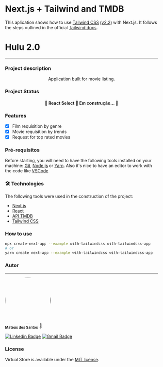 # Next.js + Tailwind and TMDB

This aplication shows how to use [Tailwind CSS](https://tailwindcss.com/) [(v2.2)](https://blog.tailwindcss.com/tailwindcss-2-2) with Next.js. It follows the steps outlined in the official [Tailwind docs](https://tailwindcss.com/docs/guides/nextjs).

# Hulu 2.0
---
### Project description
<p align="center">Application built for movie listing.</p>

### Project Status
<h4 align="center"> 
	🚧  React Select 🚀 Em construção...  🚧
</h4>

### Features
- [x] Film requisition by genre
- [x] Movie requisition by trends
- [x] Request for top rated movies

### Pré-requisitos
Before starting, you will need to have the following tools installed on your machine: [Git](https://git-scm.com), [Node.js](https://nodejs.org/en/) or [Yarn](https://yarnpkg.com/).
Also it's nice to have an editor to work with the code like [VSCode](https://code.visualstudio.com/)

### 🛠 Technologies

The following tools were used in the construction of the project:

- [Next.js](https://nextjs.org/)
- [React](https://pt-br.reactjs.org/)
- [API TMDB](https://www.themoviedb.org/?language=pt-BR)
- [Tailwind CSS](https://tailwindcss.com/)


### How to use
```bash
npx create-next-app --example with-tailwindcss with-tailwindcss-app
# or
yarn create next-app --example with-tailwindcss with-tailwindcss-app
```

### Autor
---
<a href="">
<img style="border-radius: 50%;" src="https://avatars.githubusercontent.com/u/47755555?s=400&u=c38445d9bd8886642d093308cdad61e4642d4b8a&v=4" width="150px;" alt=""/>
<br />
<sub><b>Mateus dos Santos</b></sub></a> <a href="">🚀</a>

[![Linkedin Badge](https://img.shields.io/badge/-Mateus-blue?style=flat-square&logo=Linkedin&logoColor=white&link=https://www.linkedin.com/in/mateus-santos-aa0623196//)](https://www.linkedin.com/in/mateus-santos-aa0623196/) 
[![Gmail Badge](https://img.shields.io/badge/-loiolamateus7@gmail.com-c14438?style=flat-square&logo=Gmail&logoColor=white&link=mailto:loiolamateus7@gmail.com)](mailto:loiolamateus7@gmail.com)


### License
Virtual Store is available under the [MIT license](https://opensource.org/licenses/MIT). 
